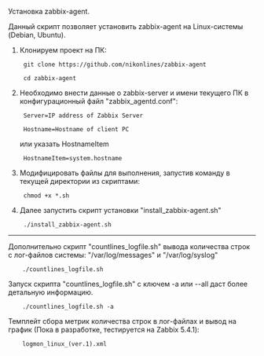 Установка zabbix-agent.

Данный скрипт позволяет установить zabbix-agent на Linux-системы (Debian, Ubuntu).

1) Клонируем проект на ПК:

        git clone https://github.com/nikonlines/zabbix-agent
        
        cd zabbix-agent

2) Необходимо внести данные о zabbix-server и имени текущего ПК в конфигурационный файл "zabbix_agentd.conf":

        Server=IP address of Zabbix Server

        Hostname=Hostname of client PC
        
   или указать HostnameItem
        
        HostnameItem=system.hostname

3) Модифицировать файлы для выполнения, запустив команду в текущей директории из скриптами:

        chmod +x *.sh

4) Далее запустить скрипт установки "install_zabbix-agent.sh"

        ./install_zabbix-agent.sh

--------------------------------------

Дополнительно скрипт "countlines_logfile.sh" вывода количества строк с лог-файлов системы: 
"/var/log/messages" и "/var/log/syslog"

        ./countlines_logfile.sh

Запуск скрипта "countlines_logfile.sh" с ключем -a или --all даст более детальную информацию.

        ./countlines_logfile.sh -a

Темплейт сбора метрик количества строк в лог-файлах и вывод на график (Пока в разработке, тестируется на Zabbix 5.4.1):

        logmon_linux_(ver.1).xml
